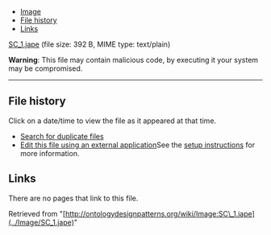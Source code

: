 * [Image](../Image/SC_1.jape#file)
* [File history](../Image/SC_1.jape#filehistory)
* [Links](../Image/SC_1.jape#filelinks)


[SC\_1.jape](../images/5/5f/SC_1.jape "SC 1.jape")‎
 (file size: 392 B, MIME type: text/plain)




__Warning__: This file may contain malicious code, by executing it your system may be compromised.

---



## File history

Click on a date/time to view the file as it appeared at that time.



  
* [Search for duplicate files](http://ontologydesignpatterns.org/wiki/Special:FileDuplicateSearch/SC_1.jape "Special:FileDuplicateSearch/SC 1.jape")
* [Edit this file using an external application](http://ontologydesignpatterns.org/wiki/index.php?title=Image:SC_1.jape&action=edit&externaledit=true&mode=file "Image:SC 1.jape")See the [setup instructions](http://www.mediawiki.org/wiki/Manual:External_editors "http://www.mediawiki.org/wiki/Manual:External_editors") for more information.

## Links



There are no pages that link to this file.




Retrieved from "[http://ontologydesignpatterns.org/wiki/Image:SC\_1.jape](../Image/SC_1.jape)"
